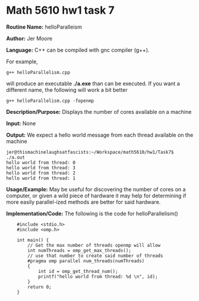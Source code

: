 # Math 5610 hw1 task 7
**Routine Name:**          helloParalleism

**Author:** Jer Moore

**Language:** C++ can be compiled with gnc compiler (g++).

For example,

    g++ helloParallelism.cpp

will produce an executable **./a.exe** than can be executed. If you want a different name, the following will work a bit
better

    g++ helloParallelism.cpp -fopenmp

**Description/Purpose:** Displays the number of cores available on a machine

**Input:** None

**Output:** We expect a hello world message from each thread available on the machine

    jer@thismachinelaughsatfascists:~/Workspace/math5610/hw1/Task7$ ./a.out
  	hello world from thread: 0
  	hello world from thread: 3
  	hello world from thread: 2
  	hello world from thread: 1  

**Usage/Example:** May be useful for discovering the number of cores on a computer, or given a wild piece of hardware it may help for determining if more easily parallel-ized methods are better for said hardware.

**Implementation/Code:** The following is the code for helloParallelism()

		#include <stdio.h>
		#include <omp.h>

		int main() {
			// Get the max number of threads openmp will allow
			int numThreads = omp_get_max_threads();
			// use that number to create said number of threads
			#pragma omp parallel num_threads(numThreads)
			{
				int id = omp_get_thread_num();
				printf("hello world from thread: %d \n", id);
			}
			return 0;
		}
